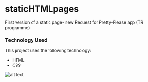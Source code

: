# staticHTMLpages

First version of a static page- new Request for Pretty-Please app (TR programme)

### Technology Used

This project uses the following technology:

- HTML
- CSS

![alt text](https://github.com/leireulacia/static_HTML_pages/blob/master/Screenshot_newRequest_staticPage.png)

